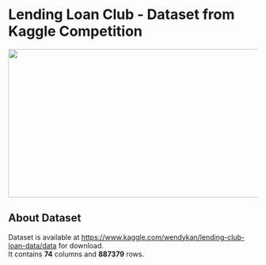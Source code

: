# Lending Loan Club - Dataset from Kaggle Competition
<img width="1000" height="300" src = "https://blog.lendingclub.com/wp-content/uploads/2017/05/LC-Logo-Official-min.png">

## About Dataset
 Dataset is available at https://www.kaggle.com/wendykan/lending-club-loan-data/data for download.\
 It contains **74** columns and **887379** rows.

  
 

 
  
 
